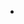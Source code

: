 -   <!--yml

category: 未分类

date: 2024-06-12 18:32:26

-   -->

# -   保护自己免受精神寄生虫的侵害

> -   来源：[https://www.magickandwitchcraft.com/post/protecting-from-spiritual-parasites#0001-01-01](https://www.magickandwitchcraft.com/post/protecting-from-spiritual-parasites#0001-01-01)

-   人生的旅程往往布满看不见的挑战。其中之一是**精神寄生虫 – 这些能影响我们的能量和幸福**，而我们却往往未察觉它们的存在。我花了多年时间掌握保护技巧，以避免这些生物带来的有害影响，并且我学到了了解它们是保护自己的第一步。所以让我们一起深入探讨这个隐藏的世界吧。

## -   理解精神寄生虫

-   精神寄生虫，如同其物理对应物，是附着在宿主身上并提取生命能量的实体。它们在传统意义上可能不可见，但它们的影响同样真实而具有破坏性。在我的旅程中，我发现这些能量或实体可以来自不同的来源，包括负面的思想形态、情感创伤，甚至恶意精神的存在。

-   但是，我发现克服这些不受欢迎的客人的关键在于认识到一切都是能量，我们的思想、情绪和意图都会发出能够吸引或排斥不同形式能量的振动。**精神寄生虫擅长低频能量**，这种能量通常由恐惧、愤怒或悲伤产生。因此，通过理解这一点，我学会了更加自觉地控制我的情绪和能量输出，不要在思想、感受和行动上操作到他们的层次。

-   许多人熟悉吸引力法则。似 attracts like，正如他们所说，在精神领域也同样适用这一原则。

> -   当一个人的振动低时，他们更有可能吸引与该频率共鸣的实体。几乎可以说这并不完全是该生物的错，而是普遍的法则！

-   并且有一个普遍的真理，这使我更加警惕地保持高振动状态，当我在这里讨论各种实践时，我会详细说明。

## -   精神寄生虫的迹象和症状

-   辨认精神寄生虫的存在可能会很困难，因为症状通常很微妙，然而，根据我的观察，常见的指标可能包括您注意到思想和行为的变化。负面的思维模式可能变得更加持久。您可能还会感觉到某种东西正在推动您远离自己自然的平衡状态，几乎像是您在为控制自己的思想和身体而挣扎。

***仿佛生命力正在被抽走****，只留下一个空壳。*

-   另一个显著的迹象是持续的不幸或一系列不幸事件。这感觉就像一团黑云悬浮在你的生活上，笼罩着你所做的一切。

> 依我的经验，这不仅仅是一场厄运；这是需要解决的能量干扰。

## 精神寄生物的类型

在我的研究中，我认识到最常见的精神寄生物是**思维形态**，它们本质上是一团负面能量，可以附着在你的气场上。它们可以来源于你自己的思维，也可以来自你周围其他人的思维。想象它们像是黑暗的云团，依附在你的光芒上，试图将其昏暗化。

然后还有更加**恶意的实体**，如恶魔能量或黑暗灵体。这些比较罕见，但危险性更大。它们故意寻求伤害或操控宿主以达到自己的目的。这是一个令人不安的现实，但在精神卫生的领域中必须承认。

## 维持精神卫生

就像身体卫生一样，维持精神清洁是一个持续的过程。重视你的实践并保持对你的能量环境的警惕是非常重要的。总的来说，我每天都会检查自己：

1.  建立一个定期的冥想练习，检查我的内在状态，并在需要时重新平衡自己。

1.  扫描我的能量场，查找任何不平衡或附着迹象。

1.  进行定期的自我反思和阴影工作，以进一步加强精神防御。

> 通过面对和治愈你自己内心的黑暗，你让负面能量更难以附着。

## 为了精神保护而清洁

清洁是一种强大的精神卫生行为。我最喜欢的一种方法之一是**使用香熏**。香烟被用来清除负面振动，并净化你所处的空间。我习惯定期使用香熏，特别是在有访客后，因为他们可能带来的外部能量可能与我在家中培养的平衡能量相冲突。这并不完全是客人的错，只是他们带来的东西，很多时候是不知情的，虽然有时他们可能意识到这一点并且可能需要帮助。还有其他不涉及烟雾的清洁实践，其他人也认为这很有用。

**盐浴**是另一种很好的清洁技术。尤其是在经历了辛苦的一天后，许多人都会选择盐浴。这是因为盐以其净化作用而闻名，浸泡在盐浴中可以帮助排出人体气场中的负面能量。我经常添加精油，比如薰衣草或桉树精油，因为它们具有额外的镇定、保护和驱除负面能量的特性。

最后，**使用水晶进行保护**可以支持你的能量清洁。像黑碧玺、紫晶、虎眼石等石头因其保护特性而闻名。我将这些水晶放在家里，并有时带在身边，特别是在进入能量密集的环境时，比如大城市，那里有很多人和不同的能量。

## 驱逐精神寄生虫

驱逐这些寄生虫的过程始于有意这样做的意图。设定一个强烈而清晰的意图，从你的空间中清除任何负面能量，就像是启动动力，让你可以朝着目标方向迈出第一步。

其次，我发现想象力是一个强大的工具。**想象内心发出明亮光芒**，扩展至充满整个光环甚至更远的地方，可以帮助排除和溶解不利能量，因为它对更高频率的影响。

此外，**呼唤更高的力量**来协助对抗这些所谓的“低级力量”可能会非常有效。无论是你的灵魂指导、天使，还是你相信的任何其他善良存在，他们的支持可以增强你的努力并提供额外的保护。有时候，记住我们在挣扎中从未真正孤单，以及我们不必全部依靠自己，这感觉也是不错的。

## 对抗精神寄生虫的保护措施

为了预防未来问题，保护措施是很有帮助的。建立在我之前提到的培养积极心态和能量工作实践的基础上，**在你的光环周围创建一个保护屏障**是一种我推荐定期实践的技术。这项实践需要比之前从内部向外扩展你的能量更多的时间和专注力，以帮助巩固能量屏障。要做到这一点，想象一个光明的球体围绕着你。这自然吸引更高级别的振动，并帮助抵挡负面能量和情况。然而，我必须说，如果你处于一个糟糕的情况中，它也有助于最终帮助你走出困境，找到更好的事物，因为有时在某些情况下，你能做的最好的就是转向与你真实欲望匹配的更好的东西。

保持高振动频率同样非常关键。参与让你感到快乐的活动，与积极的人为伴，保持积极的思绪，所有这些都有助于拥有一个光辉的能量场，这样就不容易受到负面附着的影响。

保护自己免受精神寄生虫的侵害是一个持续的过程，需要保持警惕、精力卫生，并找出保持精力边界的重要时机。然而，通过持续的实践，你可以加强你的精神防御，使自己比大多数人更不易受到影响。

记住，你拥有保护自己并解脱自己于这些无形力量的能力，同时也有自由通过持续努力来改善你的防御能力，从而精进你的技能。通过这种方式，你可以帮助确保自己在做那些符合你最好意图和真实意愿的事情。
